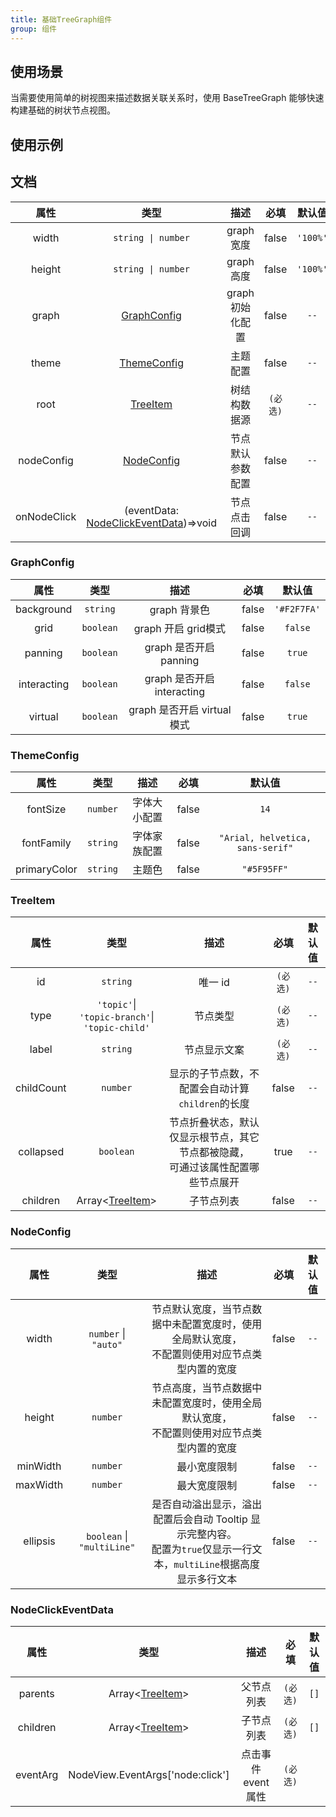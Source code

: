 ```yaml
---
title: 基础TreeGraph组件
group: 组件
---
```


## 使用场景

当需要使用简单的树视图来描述数据关联关系时，使用 BaseTreeGraph 能够快速构建基础的树状节点视图。

## 使用示例

<code src="./demos/basic/index.tsx"></code>
<code src="./demos/autoWidth/index.tsx"></code>
<code src="./demos/singleLineEllipsis/index.tsx"></code>
<code src="./demos/multiLineEllipsis/index.tsx"></code>

## 文档

|   属性   |                     类型                     |     描述      |   必填   |   默认值    |
|:------:|:------------------------------------------:|:-----------:|:------:|:--------:|
| width  |             `string \| number`             |  graph 宽度   | false  | `'100%'` |
| height |             `string \| number`             |  graph 高度   | false  | `'100%'` |
| graph  |        [GraphConfig](#GraphConfig)         | graph 初始化配置 | false  |   `--`   |
| theme  |        [ThemeConfig](#ThemeConfig)         |  主题配置 | false  |   `--`   |
| root  |           [TreeItem](#TreeItem)            |  树结构数据源 | `(必选)` |   `--`   |
| nodeConfig  |         [NodeConfig](#NodeConfig)          |  节点默认参数配置 | false  |   `--`   |
| onNodeClick  | (eventData: [NodeClickEventData](#NodeClickEventData))=>void |  节点点击回调 | false  |   `--`   |


### GraphConfig
|   属性   |      类型       |           描述           |  必填   |     默认值     |
|:------:|:-------------:|:----------------------:|:-----:|:-----------:|
| background  |   `string`    |       graph 背景色        | false | `'#F2F7FA'` |
| grid |   `boolean`   |    graph 开启 grid模式     | false |   `false`   |
| panning  |   `boolean`   |   graph 是否开启 panning   | false |   `true`    |
| interacting  | `boolean` | graph 是否开启 interacting | false |   `false`   |
| virtual  |  `boolean`   | graph 是否开启 virtual 模式  | false |   `true`    |


### ThemeConfig
|   属性   |      类型       |           描述           |  必填   |   默认值   |
|:------:|:-------------:|:----------------------:|:-----:|:-------:|
| fontSize  |   `number`    |      字体大小配置        | false |  `14`   |
| fontFamily |   `string`   |   字体家族配置     | false | `"Arial, helvetica, sans-serif"` |
| primaryColor  |   `string`   |   主题色   | false | `"#5F95FF"`  |


### TreeItem
|   属性   |                            类型                            |                      描述                      |   必填   |     默认值     |
|:------:|:--------------------------------------------------------:|:--------------------------------------------:|:------:|:-----------:|
| id  |                         `string`                         |                    唯一 id                     | `(必选)` |    `--`     |
| type | `'topic'`\|<br/> `'topic-branch'`\|<br/> `'topic-child'` |                     节点类型                     | `(必选)` |    `--`     |
| label  |                         `string`                         |                    节点显示文案                    | `(必选)` | `--` |
| childCount  |                         `number`                         |        显示的子节点数，不配置会自动计算`children`的长度         | false  | `--` |
| collapsed  |                        `boolean`                         | 节点折叠状态，默认仅显示根节点，其它节点都被隐藏，<br/>可通过该属性配置哪些节点展开 |  true  | `--` |
| children  |               Array<[TreeItem](#TreeItem)>               |                    子节点列表                     | false  | `--` |


### NodeConfig
|   属性   |          类型          |                                   描述                                    |  必填   | 默认值  |
|:------:|:--------------------:|:-----------------------------------------------------------------------:|:-----:|:----:|
| width  | `number` \| `"auto"` |           节点默认宽度，当节点数据中未配置宽度时，使用全局默认宽度，<br/>不配置则使用对应节点类型内置的宽度           | false | `--` |
| height |       `number`       |            节点高度，当节点数据中未配置宽度时，使用全局默认宽度，<br/>不配置则使用对应节点类型内置的宽度            | false | `--` |
| minWidth  |       `number`       |                                 最小宽度限制                                  | false | `--` |
| maxWidth  |       `number`       |                                 最大宽度限制                                  | false | `--` |
| ellipsis  |    `boolean` \| `"multiLine"`     | 是否自动溢出显示，溢出配置后会自动 Tooltip 显示完整内容。<br/>配置为`true`仅显示一行文本，`multiLine`根据高度显示多行文本 | false | `--` |


### NodeClickEventData
|   属性   |                                 类型                                  |      描述       |  必填   | 默认值  |
|:------:|:-------------------------------------------------------------------:|:-------------:|:-----:|:----:|
| parents  |                    Array<[TreeItem](#TreeItem)>                     |     父节点列表     | `(必选)` | `[]` |
| children |                    Array<[TreeItem](#TreeItem)>                     |     子节点列表     | `(必选)` | `[]` |
| eventArg  |                  NodeView.EventArgs['node:click']                   | 点击事件 event 属性 | `(必选)` |  |

